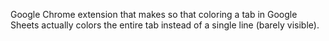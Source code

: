 Google Chrome extension that makes so that coloring a tab in Google Sheets actually colors the entire tab instead of a single line (barely visible).